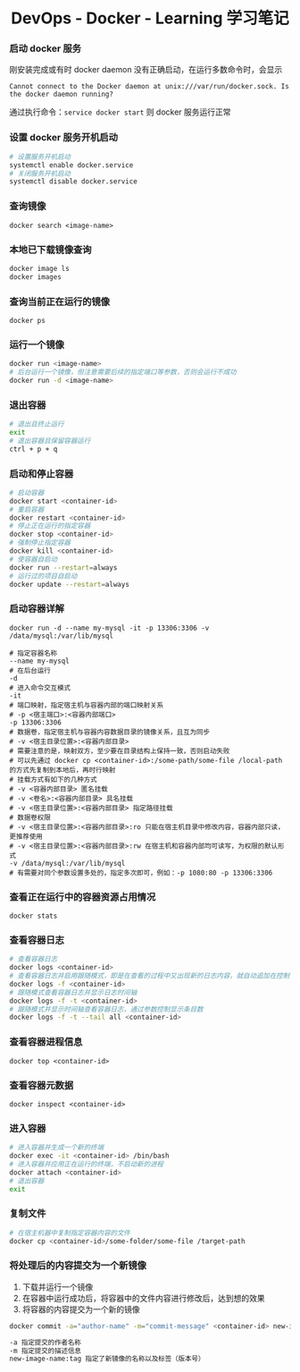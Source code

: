 
# <div align="center">DevOps - Docker - Learning 学习笔记</div>

### 启动 docker 服务

刚安装完成或有时 docker daemon 没有正确启动，在运行多数命令时，会显示

`Cannot connect to the Docker daemon at unix:///var/run/docker.sock. Is the docker daemon running?`

通过执行命令：`service docker start`
则 docker 服务运行正常

### 设置 docker 服务开机启动

```bash
# 设置服务开机启动
systemctl enable docker.service
# 关闭服务开机启动
systemctl disable docker.service
```

### 查询镜像

`docker search <image-name>`

### 本地已下载镜像查询

```bash
docker image ls
docker images
```

### 查询当前正在运行的镜像

`docker ps`

### 运行一个镜像

```bash
docker run <image-name>
# 后台运行一个镜像，但注意需要后续的指定端口等参数，否则会运行不成功
docker run -d <image-name>
```

### 退出容器
```bash
# 退出且终止运行
exit
# 退出容器且保留容器运行
ctrl + p + q
```

### 启动和停止容器

```bash
# 启动容器
docker start <container-id>
# 重启容器
docker restart <container-id>
# 停止正在运行的指定容器
docker stop <container-id>
# 强制停止指定容器
docker kill <container-id>
# 使容器自启动
docker run --restart=always
# 运行过的项目自启动
docker update --restart=always
```

### 启动容器详解

```shell
docker run -d --name my-mysql -it -p 13306:3306 -v /data/mysql:/var/lib/mysql

# 指定容器名称
--name my-mysql
# 在后台运行
-d
# 进入命令交互模式
-it
# 端口映射，指定宿主机与容器内部的端口映射关系
# -p <宿主端口>:<容器内部端口>
-p 13306:3306
# 数据卷，指定宿主机与容器内容数据目录的镜像关系，且互为同步
# -v <宿主目录位置>:<容器内部目录>
# 需要注意的是，映射双方，至少要在目录结构上保持一致，否则启动失败
# 可以先通过 docker cp <container-id>:/some-path/some-file /local-path 的方式先复制到本地后，再时行映射
# 挂载方式有如下的几种方式
# -v <容器内部目录> 匿名挂载
# -v <卷名>:<容器内部目录> 具名挂载
# -v <宿主目录位置>:<容器内部目录> 指定路径挂载
# 数据卷权限
# -v <宿主目录位置>:<容器内部目录>:ro 只能在宿主机目录中修改内容，容器内部只读，更推荐使用
# -v <宿主目录位置>:<容器内部目录>:rw 在宿主机和容器内部均可读写，为权限的默认形式
-v /data/mysql:/var/lib/mysql
# 有需要对同个参数设置多处的，指定多次即可，例如：-p 1080:80 -p 13306:3306
```

### 查看正在运行中的容器资源占用情况

`docker stats`

### 查看容器日志

```bash
# 查看容器日志
docker logs <container-id>
# 查看容器日志并启用跟随模式，即是在查看的过程中又出现新的日志内容，就自动追加在控制台中
docker logs -f <container-id>
# 跟随模式查看容器日志并显示日志时间轴
docker logs -f -t <container-id>
# 跟随模式并显示时间轴查看容器日志，通过参数控制显示条目数
docker logs -f -t --tail all <container-id>
```

### 查看容器进程信息

`docker top <container-id>`

### 查看容器元数据

`docker inspect <container-id>`

### 进入容器

```bash
# 进入容器并生成一个新的终端
docker exec -it <container-id> /bin/bash
# 进入容器并应用正在运行的终端，不启动新的进程
docker attach <container-id>
# 退出容器
exit
```

### 复制文件

```bash
# 在宿主机器中复制指定容器内容的文件
docker cp <container-id>/some-folder/some-file /target-path
```

### 将处理后的内容提交为一个新镜像

1. 下载并运行一个镜像
1. 在容器中运行成功后，将容器中的文件内容进行修改后，达到想的效果
1. 将容器的内容提交为一个新的镜像

```bash
docker commit -a="author-name" -m="commit-message" <container-id> new-image-name:tag

-a 指定提交的作者名称
-m 指定提交的描述信息
new-image-name:tag 指定了新镜像的名称以及标签（版本号）
```




